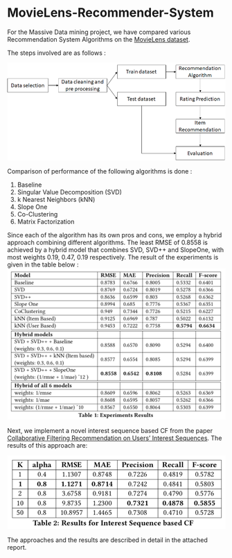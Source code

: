 # MovieLens-Recommender-System

For the Massive Data mining project, we have compared various Recommendation System Algorithms on the [MovieLens dataset](http://files.grouplens.org/datasets/movielens/ml-latest-small-README.html).

The steps involved are as follows : 

![](images/flow_dia.png?raw=true)  

Comparison of performance of the following algorithms is done :    
1. Baseline
2. Singular Value Decomposition (SVD)
3. k Nearest Neighbors (kNN)
4. Slope One
5. Co-Clustering
6. Matrix Factorization

Since each of the algorithm has its own pros and cons, we employ a hybrid approach combining different algorithms. The least RMSE of 0.8558 is achieved by a hybrid model that combines SVD, SVD++ and SlopeOne, with most weights 0.19, 0.47, 0.19 respectively. The result of the experiments is given in the table below : 
![](images/result_1.png?raw=true)  

Next, we implement a novel interest sequence based CF from the paper [Collaborative Filtering Recommendation on Users’ Interest Sequences](https://doi.org/10.1371/journal.pone.0155739). The results of this approach are:

![](images/result_2.png?raw=true)  

The approaches and the results are described in detail in the attached report. 
